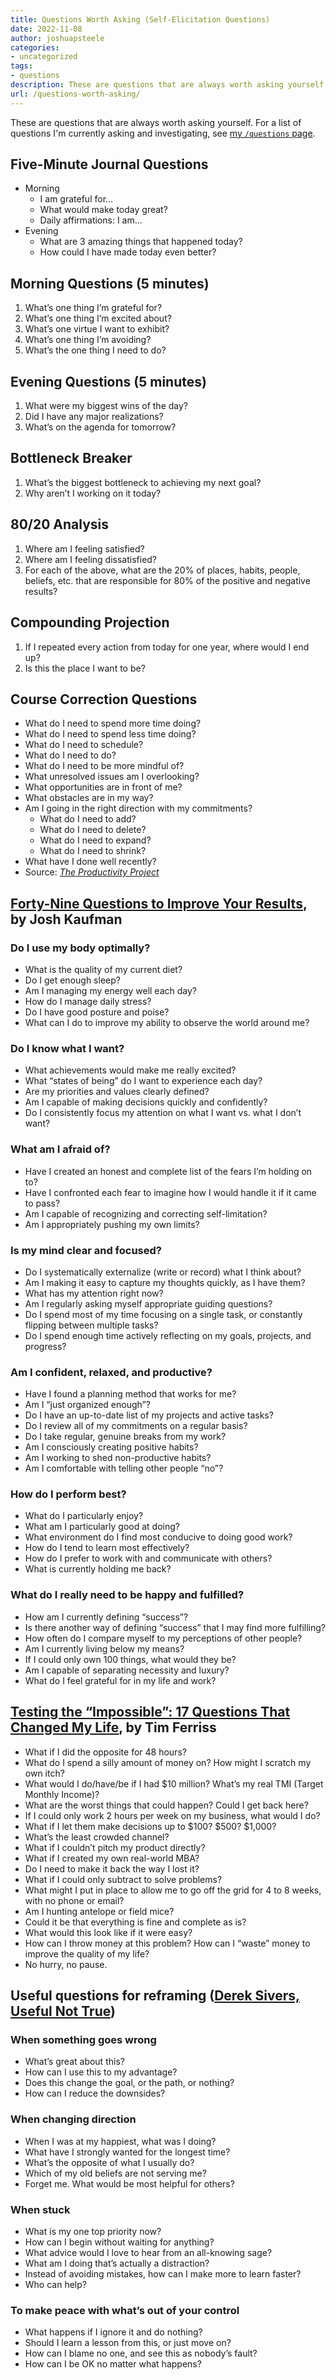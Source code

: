 ```yaml
---
title: Questions Worth Asking (Self-Elicitation Questions)
date: 2022-11-08
author: joshuapsteele
categories:
- uncategorized
tags:
- questions
description: These are questions that are always worth asking yourself. For a list of questions I'm currently asking and investigating, see my page.
url: /questions-worth-asking/
---
```

These are questions that are always worth asking yourself. For a list of questions I'm currently asking and investigating, see [my `/questions` page](/questions).

## Five-Minute Journal Questions

- Morning 
    - I am grateful for…
    - What would make today great?
    - Daily affirmations: I am…
- Evening 
    - What are 3 amazing things that happened today?
    - How could I have made today even better?

## Morning Questions (5 minutes)

1. What’s one thing I’m grateful for?
2. What’s one thing I’m excited about?
3. What’s one virtue I want to exhibit?
4. What’s one thing I’m avoiding?
5. What’s the one thing I need to do?

## Evening Questions (5 minutes)

1. What were my biggest wins of the day?
2. Did I have any major realizations?
3. What’s on the agenda for tomorrow?

## Bottleneck Breaker

1. What’s the biggest bottleneck to achieving my next goal?
2. Why aren’t I working on it today?

## 80/20 Analysis

1. Where am I feeling satisfied?
2. Where am I feeling dissatisfied?
3. For each of the above, what are the 20% of places, habits, people, beliefs, etc. that are responsible for 80% of the positive and negative results?

## Compounding Projection

1. If I repeated every action from today for one year, where would I end up?
2. Is this the place I want to be?

## Course Correction Questions

- What do I need to spend more time doing?
- What do I need to spend less time doing?
- What do I need to schedule?
- What do I need to do?
- What do I need to be more mindful of?
- What unresolved issues am I overlooking?
- What opportunities are in front of me?
- What obstacles are in my way?
- Am I going in the right direction with my commitments? 
    - What do I need to add?
    - What do I need to delete?
    - What do I need to expand?
    - What do I need to shrink?
- What have I done well recently?
- Source: [*The Productivity Project*](https://amzn.to/3FYbLCC)

## [Forty-Nine Questions to Improve Your Results](https://joshkaufman.net/49-questions-better-results/), by Josh Kaufman

### Do I use my body optimally? 

- What is the quality of my current diet?
- Do I get enough sleep?
- Am I managing my energy well each day?
- How do I manage daily stress?
- Do I have good posture and poise?
- What can I do to improve my ability to observe the world around me?

### Do I know what I want? 

- What achievements would make me really excited?
- What “states of being” do I want to experience each day?
- Are my priorities and values clearly defined?
- Am I capable of making decisions quickly and confidently?
- Do I consistently focus my attention on what I want vs. what I don’t want?

### What am I afraid of? 

- Have I created an honest and complete list of the fears I’m holding on to?
- Have I confronted each fear to imagine how I would handle it if it came to pass?
- Am I capable of recognizing and correcting self-limitation?
- Am I appropriately pushing my own limits?

### Is my mind clear and focused? 

- Do I systematically externalize (write or record) what I think about?
- Am I making it easy to capture my thoughts quickly, as I have them?
- What has my attention right now?
- Am I regularly asking myself appropriate guiding questions?
- Do I spend most of my time focusing on a single task, or constantly flipping between multiple tasks?
- Do I spend enough time actively reflecting on my goals, projects, and progress?

### Am I confident, relaxed, and productive? 

- Have I found a planning method that works for me?
- Am I “just organized enough”?
- Do I have an up-to-date list of my projects and active tasks?
- Do I review all of my commitments on a regular basis?
- Do I take regular, genuine breaks from my work?
- Am I consciously creating positive habits?
- Am I working to shed non-productive habits?
- Am I comfortable with telling other people “no”?

### How do I perform best? 

- What do I particularly enjoy?
- What am I particularly good at doing?
- What environment do I find most conducive to doing good work?
- How do I tend to learn most effectively?
- How do I prefer to work with and communicate with others?
- What is currently holding me back?

### What do I really need to be happy and fulfilled? 

- How am I currently defining “success”?
- Is there another way of defining “success” that I may find more fulfilling?
- How often do I compare myself to my perceptions of other people?
- Am I currently living below my means?
- If I could only own 100 things, what would they be?
- Am I capable of separating necessity and luxury?
- What do I feel grateful for in my life and work?

## [Testing the “Impossible”: 17 Questions That Changed My Life](https://tim.blog/2016/12/07/testing-the-impossible-17-questions-that-changed-my-life/), by Tim Ferriss

- What if I did the opposite for 48 hours?
- What do I spend a silly amount of money on? How might I scratch my own itch?
- What would I do/have/be if I had $10 million? What’s my real TMI (Target Monthly Income)?
- What are the worst things that could happen? Could I get back here?
- If I could only work 2 hours per week on my business, what would I do?
- What if I let them make decisions up to $100? $500? $1,000?
- What’s the least crowded channel?
- What if I couldn’t pitch my product directly?
- What if I created my own real-world MBA?
- Do I need to make it back the way I lost it?
- What if I could only subtract to solve problems?
- What might I put in place to allow me to go off the grid for 4 to 8 weeks, with no phone or email?
- Am I hunting antelope or field mice?
- Could it be that everything is fine and complete as is?
- What would this look like if it were easy?
- How can I throw money at this problem? How can I “waste” money to improve the quality of my life?
- No hurry, no pause.

## Useful questions for reframing ([Derek Sivers, Useful Not True](https://sive.rs/u))

### When something goes wrong

- What’s great about this?
- How can I use this to my advantage?
- Does this change the goal, or the path, or nothing?
- How can I reduce the downsides? 

### When changing direction

- When I was at my happiest, what was I doing?
- What have I strongly wanted for the longest time?
- What’s the opposite of what I usually do?
- Which of my old beliefs are not serving me?
- Forget me. What would be most helpful for others? 

### When stuck

- What is my one top priority now?
- How can I begin without waiting for anything?
- What advice would I love to hear from an all-knowing sage?
- What am I doing that’s actually a distraction?
- Instead of avoiding mistakes, how can I make more to learn faster?
- Who can help? 

### To make peace with what’s out of your control

- What happens if I ignore it and do nothing?
- Should I learn a lesson from this, or just move on?
- How can I blame no one, and see this as nobody’s fault?
- How can I be OK no matter what happens? 